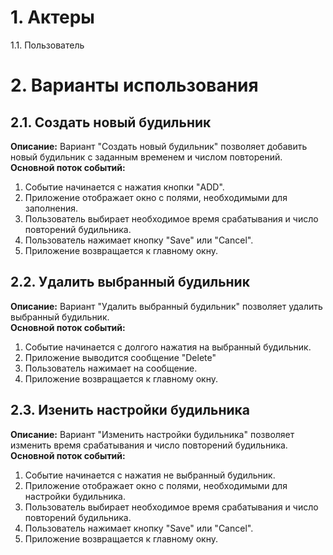 # 1. Актеры 
1.1. Пользователь
# 2. Варианты использования
## 2.1. Создать новый будильник  
**Описание:** Вариант "Создать новый будильник" позволяет добавить новый будильник с заданным временем и числом повторений.    
**Основной поток событий:**
1. Событие начинается с нажатия кнопки "ADD".
2. Приложение отображает окно с полями, необходимыми для заполнения.
3. Пользователь выбирает необходимое время срабатывания и число повторений будильника.
4. Пользователь нажимает кнопку "Save" или "Cancel".
5. Приложение возвращается к главному окну.
## 2.2. Удалить выбранный будильник
**Описание:** Вариант "Удалить выбранный будильник" позволяет удалить выбранный будильник.  
**Основной поток событий:**  
1. Событие начинается с долгого нажатия на выбранный будильник.
2. Приложение выводится сообщение "Delete"
3. Пользователь нажимает на сообщение.
4. Приложение возвращается к главному окну.
## 2.3. Изенить настройки будильника
**Описание:** Вариант "Изменить настройки будильника" позволяет изменить время срабатывания и число повторений будильника.  
**Основной поток событий:**  
1. Событие начинается с нажатия не выбранный будильник.
2. Приложение отображает окно с полями, необходимыми для настройки будильника.
3. Пользователь выбирает необходимое время срабатывания и число повторений будильника.
4. Пользователь нажимает кнопку "Save" или "Cancel".
5. Приложение возвращается к главному окну. 

